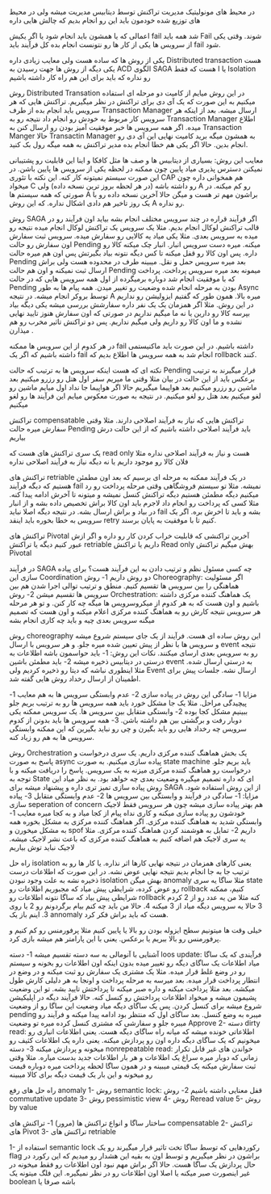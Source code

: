 در محیط های مونولیتیک مدیریت تراکنش توسط دیتابیس مدیریت میشه ولی در محیط های توزیع شده خودمون باید این رو انجام بدیم که چالش هایی داره 

اعمالی که یا همشون باید انجام شود یا اگر یکیش fail شد همه باید Fail شوند. 
وقتی یکی از سرویس ها یکی از کار ها رو نتونست انجام بده کل فرآیند باید fail شود. 

یکی از روش ها که ساده هست ولی معایب زیادی داره Distributed transaction هست 
یکی دیگه از روش ها جهت رسیدن به ACD الگوی SAGA هست که فقط I یا Isolation رو نداره که باید برای این هم راه کار داشته باشیم 

روش Distributed Transation
در این روش میایم از کامیت دو مرحله ای استفاده میکنیم به این صورت که یک آی دی برای تراکنش در نظر میگیریم. تراکنش هایی که هر سرویس باید انجام بده از طرف Transaction Manager ارسال میشه. بعد از اینکه هر سرویس کار مربوط به خودش رو انجام داد نتیجه رو به Transaction Manager اطلاع میده. اگر همه سرویس ها خبر موفقیت آمیز بودن رو ارسال کنن به Transaction Manger حالا Transactin Manager به همشون میگه برید کامیت نهایی این آی دی رو انجام بدین. حالا اگر یکی هم خطا انجام بده مدیر تراکنش به همه میگه رول بک کنید. 

معایب این روش:
بسیاری از دیتابیس ها و صف ها مثل کافکا و اینا این قابلیت رو پشتیبانی نمیکنن
دسترس پذیری میاد پایین چون ممکنه در لحظه یکی از سرویس ها پایین باشن. در این صورت سیستم نمیتونه کار کنه. این نکته با تئوری CAP هم همخوانی داره چون میخواد C رو داشته باشه (در هر لحظه بروز ترین نسخه داده) ولی A رو کم میکنه. در صورتی که همه سیستم ها A براشون مهم تر هست و میگن حالا آخرین نسخه داده رو با یک روز تاخیر هم دادی اشکال نداره. که این روش A رو نداره. 


روش SAGA
اگر فرآیند قراره در چند سرویس مختلف انجام بشه بیاید اون فرآیند رو در قالب تراکنش لوکال انجام بدیم. مثلا یک سرویس یک تراکنش لوکال انجام میده نتیجه رو میده به سرویس بعدی. مثلا یکی میاد یه کالایی رو سفارش میده. سرویس ثبت سفارش اون سفارش رو حالت Pending میکنه. میره دست سرویس انبار. انبار چک میکنه کالا رو داره. پس اون کالا رو قفل میکنه تا کس دیگه نتونه بیاد بگیرتش پس اون هم میره حالت Pending بعد میره سرویس حمل و نقل. میبینه طرف در محدوده هست ولی براش ارسال ثبت نمیکنه و اون هم حالت Pending میمونه بعد میره سرویس پرداخت. پرداخت که با موفقیت انجام شد دوباره برمیگرده از اول همه سرویس هایی که در حالت Pending بودن به مرحله انجام شده وضعیت رو تغییر میدن. 
همه پیام ها به طور Async توسط بروکر انجام میشه. در نتیجه A میره بالا. 
همون طور که گفتیم ایزولیشن رو نداریم در این روش. مثلا اگر همزمان یک یک نفر داره سفارشش بررسی میشه یکی دیگه بیاد بپرسه کالا رو دارین یا نه ما میگیم نداریم در صورتی که اون سفارش هنوز تایید نهایی نشده و ما اون کالا رو داریم ولی میگیم نداریم. پس دو تراکنش تاثیر مخرب رو هم میذارن .

در هر کدوم از این سرویس ها ممکنه fail داشته باشیم. در این صورت باید ماکنیستمی داشته باشیم که اگر یک fail انجام شد به همه سرویس ها اطلاع بدیم که rollback کنند. 

نکته ای که هست اینکه سرویس ها به ترتیب که حالت Pending قرار میگیرند به ترتیب برعکس باید از این حالت در بیان مثلا وقتی ما میریم سفر اول هتل رو رزرو میکنیم بعد ماشین رو رزرو میکنیم بعد هواپیما میگیریم حالا اگر هواپیما جا نداد اول میایم ماشین رو لغو میکنیم بعد هتل رو لغو میکنیم. در نتیجه به صورت معکوس میایم این فرآیند ها رو لغو میکنیم


تراکنش compensatable
تراکنش هایی که نیاز به فرآیند اصلاحی دارند. مثلا وقتی سفارش میره حالت Pending باید فرآیند اصلاحی داشته باشیم که از این حالت درش بیاریم

یک سری تراکنش های هست که read only هست و نیاز به فرآیند اصلاحی نداره مثلا فلان کالا رو موجود داریم یا نه دیگه نیاز به فرآیند اصلاحی نداره 


تراکنش های retriable
در یک فرآیند ممکنه به مرحله ای برسیم که بعد اون مطمئن هستیم که دیگه فرآیند fail نمیشه. مثلا تو سیستم فروشگاهی وقتی مرحله پرداخت رو رد میکنیم دیگه مطمئن هستیم دیگه تراکنش کنسل نمیشه و میتونه تا آخرش ادامه پیدا کنه. مثلا کسی که پرداخت رو انجام داد لاجرم باید اون کالا براش تخصیص داده بشه و از انبار در بیاد و براش ارسال بشه. در نتیجه دیگه اصلا نباید fail بشه و باید تا اخرش بره. اگر یک سرویس به خطا بخوره باید اینقد retry کنیم تا با موفقیت به پایان برسند. 

تراکنش های Pivotal
آخرین تراکنشی که قابلیت خراب کردن کار رو داره و اگر ازش عبور کنیم دیگه یا تراکنش retriable داریم یا تراکنش Read only بهش میگیم تراکنش Pivotal 



در فرآیند SAGA چه کسی مسئول نظم و ترتیب دادن به این فرآیند هست؟
برای پیاده سازی این Coordination دو روش داریم 
1- روش Choreography: اگر مسئولیت هماهنگی را بین سرویس ها تقسیم کنیم. منطق و ترتیب توالی اجرا شدن هم بین سرویس ها تقسیم میشن
2- روش Orchestration: یک هماهنگ کننده مرکزی داشته باشیم و اون هست که به هر کدوم از میکروسرویس ها میگه چه کار کنن. و تو هر مرحله هر سرویس نتیجه کارش رو به هماهنگ کننده مرکزی اعلام میکنه و اون هست که تصمیم میگنه سرویس بعدی چیه و باید چه کاری انجام بشه


روش choreography 
این روش ساده ای هست. فرآیند از یک جای سیستم شروع میشه و سرویس ها با نظر از پیش تعیین شده میره جلو. و هر سرویس با ارسال event نتیجه رو به سرویس بعدی ارسای میکنند. 
نکات این روش:
1- باید حواسمون باشه اطلاعات به درستی در دیتابیس ذخیره میشه
2- باید مطمئن باشین event به درستی ارسال شده. مثلا اینطوری نباشه که دیتا رو ذخیره کردیم ولی Event ارسال نشه. جلسات پیش برای اطمینان از ارسال رخداد روش هایی گفته شد. 

مزایا
1- سادگی این روش در پیاده سازی
2- عدم وابستگی سرویس ها به هم
معایب
1- پیچیدگی مراحل. مثلا یک جا مشکل خورد باید همه سرویس ها رو به ترتیب بریم جلو ببینیم مشکل کجا بوده
2- وابستگی متقابل بین سرویس ها. یک سرویس ممکنه یکی دوبار رفت و برگشتی بین هم داشته باشن. 
3- همه سرویس ها باید بدونن از کدوم سرویس چه رخداد هایی رو باید بگیرن و چی رو نباید بگیرین که این ممکنه وابستگی سرویس ها به هم رو زیاد کنه. 



روش Orchestration
یک بخش هماهنگ کننده مرکزی داریم. یک سری درخواست و پاسخ به صورت async پیاده سازی میکنیم. به صورت state machine باید بریم جلو. درخواست رو هماهنگ کننده مرکزی میزنه به یک سرویس. پاسخ را دریافت میکنه و با توجه به State ای که داره تصمیم میگیره وضعیت بعدی چه خواهد بود. 
به نظر میاد این روش پیاده سازی تمیز تری داره و پیشنهاد میشه برای SAGA از این روش استفاده شود. 
مزایا:
1- سادگی در فرآیند و وابستگی بین سرویس ها
2- عدم وابستگی متقابل
3- پیاده سازی seperation of concern هم بهتر پیاده سازی میشه چون هر سرویس فقط لاجیک خودشون رو پیاده سازی میکنه و کاری نداه پیام از کجا میاد و به کجا میره 
معایب
1- وابستگی شدید به هماهنگ کننده مرکزی. اگر هماهنگ کننده مرکزی به مشکل بخوره همه به مشکل میخورن و spof داریم
2- تمایل به هوشمند کردن هماهنگ کننده مرکزی. مثلا یه سری لاجیک هم اضافه کنیم به هماهنگ کننده مرکزی که باعث نشر لاجیک میشه. لاجیک نباید توش بیاریم 



راه حل isolation
یعنی کارهای همزمان  در نتیجه نهایی کارها اثر نذاره. یا کار ها رو به ترتیب جا به جا انجام بدیم نتیجه نهایی عوض نشه.  در این صورت که اطلاعات درست ذخیره نشه به علت وجود نبودن isolation بهش میگن anomaly
مثلا ساگا یه سری state رو عوض کرده، شرایطی پیش میاد که مجبوریم اطلاعات رو rollback کنیم، ممکنه شرایطی پیش بیاد که ساگا نتونه اطلاعات رو rollback کنه مثلا من یه عدد رو از 2 کردم 3 حالا یه سرویس دیگه میاد از 3 میکنه 4. حالا من باید چه کنم بیام برگردونم رو 2 یا روی 3. اینم باز یک annomaly هست که باید براش فکر کرد. 


خیلی وقت ها میتونیم سطح ایزوله بودن رو بالا یا پایین کنیم مثلا پرفورمنس رو کم کنیم و پرفورمنس رو بالا ببریم یا برعکس. یعنی با این پارامتر هم میشه بازی کرد. 


آشنایی با آنومالی
به سه دسته تقسیم میشه
1- دسته loos update: فرآیندی که یک ساگا میاد اطلاعات یک ساگای دیگه رو تغییر میده بدون اینکه اون اطلاعات رو بخونه و سیستم رو در وضع غلط قرار میده. مثلا یک مشتری یک سفارش رو ثبت میکنه و در وضع در انتطار پرداخت قرار میده. بعد میرسه به مرحله پرداخت و اونجا به هر دلیلی کارش طول میکشه. بعد مثلا پرداخت میکنه و داره صبر میکنه تا پرداختش تایید بشه. تو این وضعیت پشیمون میشه و میخواد اطلاعات پرداختش رو کنسل کنه. حالا فرآیند دیگه در اپلیکیشن شروع میشه برای کنسل کردن. پس یک ساگای دیگه میاد وضعیت این ساگا رو از وضعیت pending میبره به وضع کنسل. بعد ساگای اول که منتظر بود ادامه پیدا میکنه و فرآیند رو میبره جلو و سفارشی که مشتری کنسل کرده میره تو وضعیت Approve 
2- دسته dirty read: اطلاعاتی خونده میشه که میانه راه ساگای دیگه هست. یعنی اطلاعات انباری رو میخونیم که یک ساگای دیگه داره اون رو پردازش میکنه. یعنی داره یک اطلاعات کثیف رو میخونه و پردازش میکنه
3- دسته nonrepeatable read: خواندن های غیر قابل تکرار زمانی که دوبار میره سراغ یک اطلاعات و هر بار اطلاعات جدید بدست میاره. مثلا وقتی ثبت سفارش میکنه یک قیمتی میبینه و در همون ساگا لحظه پرداخت میره دوباره قیمت رو میخونه و این بار یک قیمت دیگه برای کالا میبینه


راه حل های رفع anomaly 
1- روش semantic lock: قفل معنایی داشته باشیم
2- روش  commutative update 
3- روش pessimistic view
4- روش Reread value 
5- روش by value


ساختار ساگا و انواع تراکنش ها (مرور)
1- تراکنش های compensatable
2- تراکنش های Pivot
3- تراکنش های retriable

1- استفاده از semantic lock
رکوردهایی که توسط ساگا تخت تاثیر قرار میگیرند رو یک flag براشون در نظر میگیریم و توسط اون به بقیه این هشدار رو میدیم که این رکورد در حال پردازش یک ساگا هست. حالا اگر براش مهم نبود اون اطلاعات رو فقط میخونه در غیر اینصورت صبر میکنه یا اصلا اون اطلاعات رو در نظر نمیگیره. این فلگ میتونه یک boolean باشه صرفا یا 
